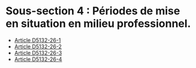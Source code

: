 # Sous-section 4 : Périodes de mise en situation en milieu professionnel.

* [Article D5132-26-1](./LEGIARTI000029775745.md)
* [Article D5132-26-2](./LEGIARTI000029775741.md)
* [Article D5132-26-3](./LEGIARTI000029775735.md)
* [Article D5132-26-4](./LEGIARTI000029775730.md)
